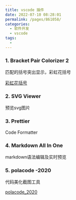 ```yaml
---
title: vscode 插件
date: 2022-07-10 08:28:01
permalink: /pages/861058/
categories:
  - 软件开发
  - vscode
tags:
  - 
---
```


### 1. Bracket Pair Colorizer 2

匹配的括号突出显示，彩虹花括号

[彩虹花括号](https://cdn.jsdelivr.net/gh/GuoLiBin6/images/tech-blog/bracket_pair_colorizer.png)

### 2. SVG Viewer

预览svg图片

### 3. Prettier

Code Formatter

### 4. Markdown All In One

markdown语法编辑及实时预览

### 5. polacode -2020

代码美化截图工具

[polacode_2020](https://cdn.jsdelivr.net/gh/GuoLiBin6/images/tech-blog/polacode_2020.png)

